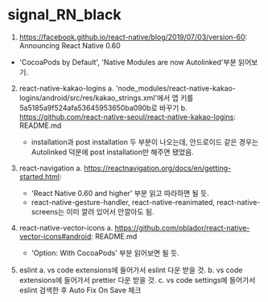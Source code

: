 # signal_RN_black

1. https://facebook.github.io/react-native/blog/2019/07/03/version-60: Announcing React Native 0.60
  - 'CocoaPods by Default', 'Native Modules are now Autolinked'부분 읽어보기.

2. react-native-kakao-logins
  a. 'node_modules/react-native-kakao-logins/android/src/res/kakao_strings.xml'에서 앱 키를 5a5185a9f524afa53645953650ba090b로 바꾸기
  b. https://github.com/react-native-seoul/react-native-kakao-logins: README.md
    - installation과 post installation 두 부분이 나오는데, 안드로이드 같은 경우는 Autolinked 덕분에 post installation만 해주면 됐었음.

3. react-navigation
  a. https://reactnavigation.org/docs/en/getting-started.html:
    - 'React Native 0.60 and higher' 부분 읽고 따라하면 될 듯.
    - react-native-gesture-handler, react-native-reanimated, react-native-screens는 이미 깔려 있어서 안깔아도 됨.

4. react-native-vector-icons
  a. https://github.com/oblador/react-native-vector-icons#android: README.md
    - 'Option: With CocoaPods' 부분 읽어보면 될 듯.
    
5. eslint
  a. vs code extensions에 들어가서 eslint 다운 받을 것.
  b. vs code extensions에 들어가서 prettier 다운 받을 것.
  c. vs code settings에 들어가서 eslint 검색한 후 Auto Fix On Save 체크
